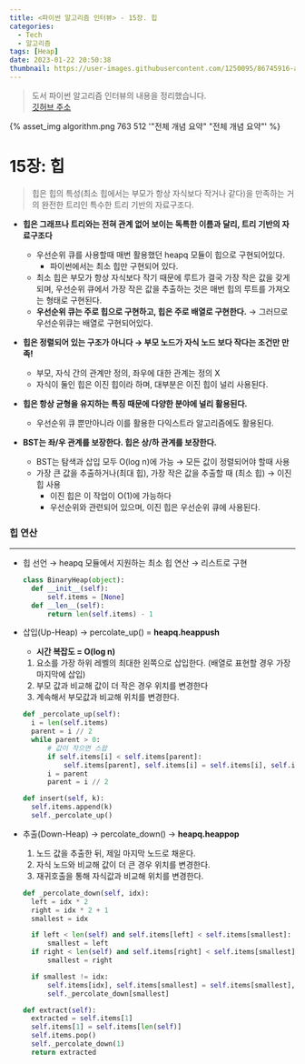```yaml
---
title: <파이썬 알고리즘 인터뷰> - 15장. 힙
categories:
  - Tech
  - 알고리즘
tags: [Heap]
date: 2023-01-22 20:50:38
thumbnail: https://user-images.githubusercontent.com/1250095/86745916-a62e9a00-c075-11ea-9aa5-8455e2527f87.png
---
```


> 도서 파이썬 알고리즘 인터뷰의 내용을 정리했습니다. <br> <a href="https://github.com/onlybooks/algorithm-interview">깃허브 주소</a>

{% asset_img algorithm.png 763 512 '"전체 개념 요약" "전체 개념 요약"' %}

# 15장: 힙

> 힙은 힙의 특성(최소 힙에서는 부모가 항상 자식보다 작거나 같다)을 만족하는 거의 완전한 트리인 특수한 트리 기반의 자료구조다.

- **힙은 그래프나 트리와는 전혀 관계 없어 보이는 독특한 이름과 달리, 트리 기반의 자료구조다**

  - 우선순위 큐를 사용할때 매번 활용했던 heapq 모듈이 힙으로 구현되어있다.
    - 파이썬에서는 최소 힙만 구현되어 있다.
  - 최소 힙은 부모가 항상 자식보다 작기 때문에 루트가 결국 가장 작은 값을 갖게 되며, 우선순위 큐에서 가장 작은 값을 추출하는 것은 매번 힙의 루트를 가져오는 형태로 구현된다.
  - **우선순위 큐는 주로 힙으로 구현하고, 힙은 주로 배열로 구현한다.**
    → 그러므로 우선순위큐는 배열로 구현되어있다.

- **힙은 정렬되어 있는 구조가 아니다 → 부모 노드가 자식 노드 보다 작다는 조건만 만족!**

  - 부모, 자식 간의 관계만 정의, 좌우에 대한 관계는 정의 X
  - 자식이 둘인 힙은 이진 힙이라 하며, 대부분은 이진 힙이 널리 사용된다.

- **힙은 항상 균형을 유지하는 특징 때문에 다양한 분야에 널리 활용된다.**

  - 우선순위 큐 뿐만아니라 이를 활용한 다익스트라 알고리즘에도 활용된다.

- **BST는 좌/우 관계를 보장한다. 힙은 상/하 관계를 보장한다.**
  - BST는 탐색과 삽입 모두 O(log n)에 가능 → 모든 값이 정렬되어야 할때 사용
  - 가장 큰 값을 추출하거나(최대 힙), 가장 작은 값을 추출할 때 (최소 힙) → 이진 힙 사용
    - 이진 힙은 이 작업이 O(1)에 가능하다
    - 우선순위와 관련되어 있으며, 이진 힙은 우선순위 큐에 사용된다.

### 힙 연산

---

- 힙 선언 → heapq 모듈에서 지원하는 최소 힙 연산 → 리스트로 구현
  ```python
  class BinaryHeap(object):
  	def __init__(self):
  		self.items = [None]
  	def __len__(self):
  		return len(self.items) - 1
  ```
- 삽입(Up-Heap) → percolate_up() = **heapq.heappush**

  - **시간 복잡도 = O(log n)**

  1. 요소를 가장 하위 레벨의 최대한 왼쪽으로 삽입한다. (배열로 표현할 경우 가장 마지막에 삽입)
  2. 부모 값과 비교해 값이 더 작은 경우 위치를 변경한다
  3. 계속해서 부모값과 비교해 위치를 변경한다.

  ```python
  def _percolate_up(self):
  	i = len(self.items)
  	parent = i // 2
  	while parent > 0:
  		# 값이 작으면 스왑
  		if self.items[i] < self.items[parent]:
  			self.items[parent], self.items[i] = self.items[i], self.items[parent]
  		i = parent
  		parent = i // 2

  def insert(self, k):
  	self.items.append(k)
  	self._percolate_up()
  ```

- 추출(Down-Heap) → percolate_down() → **heapq.heappop**

  1. 노드 값을 추출한 뒤, 제일 마지막 노드로 채운다.
  2. 자식 노드와 비교해 값이 더 큰 경우 위치를 변경한다.
  3. 재귀호출을 통해 자식값과 비교해 위치를 변경한다.

  ```python
  def _percolate_down(self, idx):
  	left = idx * 2
  	right = idx * 2 + 1
  	smallest = idx

  	if left < len(self) and self.items[left] < self.items[smallest]:
  		smallest = left
  	if right < len(self) and self.items[right] < self.items[smallest]:
  		smallest = right

  	if smallest != idx:
  		self.items[idx], self.items[smallest] = self.items[smallest], self.items[idx]
  		self._percolate_down[smallest]

  def extract(self):
  	extracted = self.items[1]
  	self.items[1] = self.items[len(self)]
  	self.items.pop()
  	self._percolate_down(1)
  	return extracted
  ```
